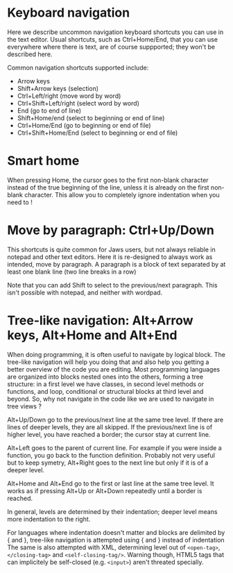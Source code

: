 # Keyboard navigation
Here we describe uncommon navigation keyboard shortcuts you can use in the text editor.
Usual shortcuts, such as Ctrl+Home/End, that you can use everywhere where there is text, are of course suppported; they won't be described here.

Common navigation shortcuts supported include:

- Arrow keys
- Shift+Arrow keys (selection)
- Ctrl+Left/right (move word by word)
- Ctrl+Shift+Left/right (select word by word)
- End (go to end of line)
- Shift+Home/end (select to beginning or end  of line)
- Ctrl+Home/End (go to beginning or end of file)
- Ctrl+Shift+Home/End (select to beginning or end of file)

# Smart home
When pressing Home, the cursor goes to the first non-blank character instead of the true beginning of the line, unless it is already on the first non-blank character.
This allow you to completely ignore indentation when you need to !

# Move by paragraph: Ctrl+Up/Down
This shortcuts is quite common for Jaws users, but not always reliable in notepad and other text editors.
Here it is re-designed to always work as intended, move by paragraph.
A paragraph is a block of text separated by at least one blank line (two line breaks in a row)

Note that you can add Shift to select to the previous/next paragraph. This isn't possible with notepad, and neither with wordpad.

# Tree-like navigation: Alt+Arrow keys, Alt+Home and Alt+End
When doing programming, it is often useful to navigate by logical block. The tree-like navigation will help you doing that and also help you getting a better overview of the code you are editing.
Most programming languages are organized into blocks nested ones into the others, forming a tree structure: in a first level we have classes, in second level methods or functions, and loop, conditional or structural blocks at third level and beyond.
So, why not navigate in the code like we are used to navigate in tree views ?

Alt+Up/Down go to the previous/next line at the same tree level. 
If there are lines of deeper levels, they are all skipped. 
If the previous/next line is of higher level, you have reached a border; the cursor stay at current line.

Alt+Left goes to the parent of current line. For example if you were inside a function, you go back to the function definition.
Probably not very useful but  to keep symetry, Alt+Right goes to the next line but only if it is of a deeper level.

Alt+Home and Alt+End go to the first or last line at the same tree level.
It works as if pressing Alt+Up or Alt+Down repeatedly until a border is reached.

In general, levels are determined by their indentation; deeper level means more indentation to the right.

For languages where indentation doesn't matter and blocks are delimited by { and }, tree-like navigation is attempted using  { and } instead of indentation
The same is also attempted with XML, determining level out of `<open-tag>`, `</closing-tag>` and `<self-closing-tag/>`. Warning though, HTML5 tags that can implicitely be self-closed (e.g. `<input>`) aren't threated specially.
